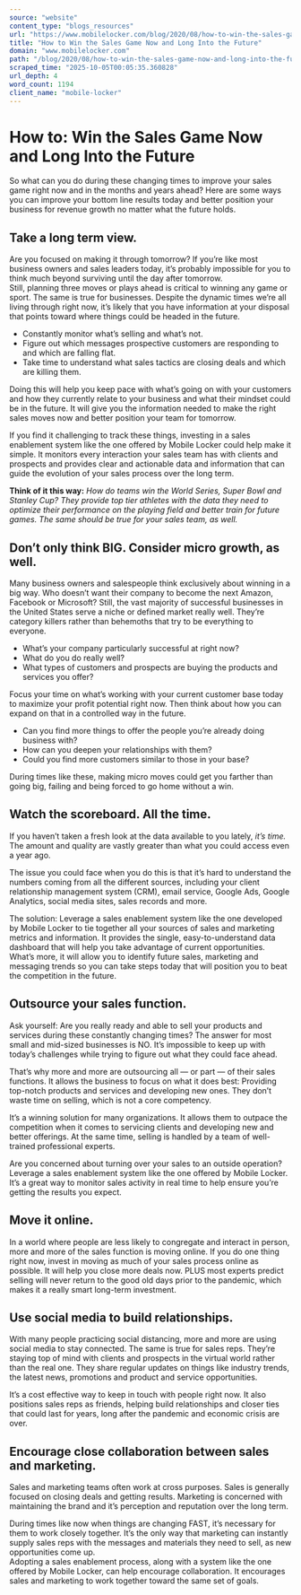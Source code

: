 ```yaml
---
source: "website"
content_type: "blogs_resources"
url: "https://www.mobilelocker.com/blog/2020/08/how-to-win-the-sales-game-now-and-long-into-the-future/"
title: "How to Win the Sales Game Now and Long Into the Future"
domain: "www.mobilelocker.com"
path: "/blog/2020/08/how-to-win-the-sales-game-now-and-long-into-the-future/"
scraped_time: "2025-10-05T00:05:35.360828"
url_depth: 4
word_count: 1194
client_name: "mobile-locker"
---
```


# How to: Win the Sales Game Now and Long Into the Future

So what can you do during these changing times to improve your sales game right now and in the months and years ahead? Here are some ways you can improve your bottom line results today and better position your business for revenue growth no matter what the future holds.

## Take a long term view.

Are you focused on making it through tomorrow? If you’re like most business owners and sales leaders today, it’s probably impossible for you to think much beyond surviving until the day after tomorrow.  
Still, planning three moves or plays ahead is critical to winning any game or sport. The same is true for businesses. Despite the dynamic times we’re all living through right now, it’s likely that you have information at your disposal that points toward where things could be headed in the future.  

*   Constantly monitor what’s selling and what’s not.  
*   Figure out which messages prospective customers are responding to and which are falling flat.  
*   Take time to understand what sales tactics are closing deals and which are killing them.  

Doing this will help you keep pace with what’s going on with your customers and how they currently relate to your business and what their mindset could be in the future. It will give you the information needed to make the right sales moves now and better position your team for tomorrow.

If you find it challenging to track these things, investing in a sales enablement system like the one offered by Mobile Locker could help make it simple. It monitors every interaction your sales team has with clients and prospects and provides clear and actionable data and information that can guide the evolution of your sales process over the long term.

**Think of it this way:** _How do teams win the World Series, Super Bowl and Stanley Cup? They provide top tier athletes with the data they need to optimize their performance on the playing field and better train for future games. The same should be true for your sales team, as well._

## Don’t only think BIG. Consider micro growth, as well.

Many business owners and salespeople think exclusively about winning in a big way. Who doesn’t want their company to become the next Amazon, Facebook or Microsoft? Still, the vast majority of successful businesses in the United States serve a niche or defined market really well. They’re category killers rather than behemoths that try to be everything to everyone.

*   What’s your company particularly successful at right now?  
*   What do you do really well?  
*   What types of customers and prospects are buying the products and services you offer?  

Focus your time on what’s working with your current customer base today to maximize your profit potential right now. Then think about how you can expand on that in a controlled way in the future.  

*   Can you find more things to offer the people you’re already doing business with?  
*   How can you deepen your relationships with them?  
*   Could you find more customers similar to those in your base?

During times like these, making micro moves could get you farther than going big, failing and being forced to go home without a win.

## Watch the scoreboard. All the time.

If you haven’t taken a fresh look at the data available to you lately, _it’s time._ The amount and quality are vastly greater than what you could access even a year ago.  

The issue you could face when you do this is that it’s hard to understand the numbers coming from all the different sources, including your client relationship management system (CRM), email service, Google Ads, Google Analytics, social media sites, sales records and more.

The solution: Leverage a sales enablement system like the one developed by Mobile Locker to tie together all your sources of sales and marketing metrics and information. It provides the single, easy-to-understand data dashboard that will help you take advantage of current opportunities. What’s more, it will allow you to identify future sales, marketing and messaging trends so you can take steps today that will position you to beat the competition in the future.

## Outsource your sales function.

Ask yourself: Are you really ready and able to sell your products and services during these constantly changing times? The answer for most small and mid-sized businesses is NO. It’s impossible to keep up with today’s challenges while trying to figure out what they could face ahead.

That’s why more and more are outsourcing all — or part — of their sales functions. It allows the business to focus on what it does best: Providing top-notch products and services and developing new ones. They don’t waste time on selling, which is not a core competency.  

It’s a winning solution for many organizations. It allows them to outpace the competition when it comes to servicing clients and developing new and better offerings. At the same time, selling is handled by a team of well-trained professional experts.

Are you concerned about turning over your sales to an outside operation? Leverage a sales enablement system like the one offered by Mobile Locker. It’s a great way to monitor sales activity in real time to help ensure you’re getting the results you expect.

## Move it online.

In a world where people are less likely to congregate and interact in person, more and more of the sales function is moving online. If you do one thing right now, invest in moving as much of your sales process online as possible. It will help you close more deals now. PLUS most experts predict selling will never return to the good old days prior to the pandemic, which makes it a really smart long-term investment.

## Use social media to build relationships.

With many people practicing social distancing, more and more are using social media to stay connected. The same is true for sales reps. They’re staying top of mind with clients and prospects in the virtual world rather than the real one. They share regular updates on things like industry trends, the latest news, promotions and product and service opportunities.  

It’s a cost effective way to keep in touch with people right now. It also positions sales reps as friends, helping build relationships and closer ties that could last for years, long after the pandemic and economic crisis are over.

## Encourage close collaboration between sales and marketing.

Sales and marketing teams often work at cross purposes. Sales is generally focused on closing deals and getting results. Marketing is concerned with maintaining the brand and it’s perception and reputation over the long term.

During times like now when things are changing FAST, it’s necessary for them to work closely together. It’s the only way that marketing can instantly supply sales reps with the messages and materials they need to sell, as new opportunities come up.  
Adopting a sales enablement process, along with a system like the one offered by Mobile Locker, can help encourage collaboration. It encourages sales and marketing to work together toward the same set of goals.